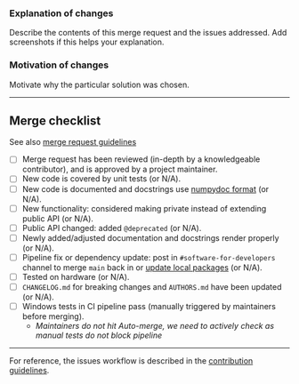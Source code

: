 ### Explanation of changes

Describe the contents of this merge request and the issues addressed.
Add screenshots if this helps your explanation.

### Motivation of changes

Motivate why the particular solution was chosen.

--------------------

## Merge checklist
See also [merge request guidelines](https://quantify-os.org/docs/quantify-core/dev/dev/guide.html#merge-request-guidelines)

- [ ] Merge request has been reviewed (in-depth by a knowledgeable contributor), and is approved by a project maintainer.
- [ ] New code is covered by unit tests (or N/A).
- [ ] New code is documented and docstrings use [numpydoc format](https://numpydoc.readthedocs.io/en/latest/format.html) (or N/A).
- [ ] New functionality: considered making private instead of extending public API (or N/A).
- [ ] Public API changed: added `@deprecated` (or N/A).
- [ ] Newly added/adjusted documentation and docstrings render properly (or N/A).
- [ ] Pipeline fix or dependency update: post in `#software-for-developers` channel to merge `main` back in or [update local packages](https://quantify-os.org/docs/quantify-core/dev/user/installation.html#setting-up-for-local-development) (or N/A).
- [ ] Tested on hardware (or N/A).
- [ ] `CHANGELOG.md` for breaking changes and `AUTHORS.md` have been updated (or N/A).
- [ ] Windows tests in CI pipeline pass (manually triggered by maintainers before merging).
   - _Maintainers do not hit Auto-merge, we need to actively check as manual tests do not block pipeline_
---

For reference, the issues workflow is described in the [contribution guidelines](https://quantify-os.org/docs/quantify-core/dev/dev/guide.html#contributing).
